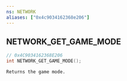 ```yaml
---
ns: NETWORK
aliases: ["0x4c9034162368e206"]
---
```

## NETWORK_GET_GAME_MODE

```c
// 0x4C9034162368E206
int NETWORK_GET_GAME_MODE();
```

```
Returns the game mode.
```

